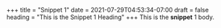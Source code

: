 +++
title = "Snippet 1"
date = 2021-07-29T04:53:34-07:00
draft = false
heading = "This is the Snippet 1 Heading"
+++
This is the **snippet** 1 body.
